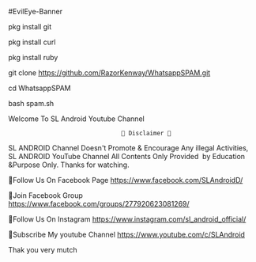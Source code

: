 #EvilEye-Banner


pkg install git



pkg install curl

pkg install ruby

git clone https://github.com/RazorKenway/WhatsappSPAM.git

cd WhatsappSPAM 

bash spam.sh

Welcome To SL Android Youtube Channel

                                    💢 Disclaimer 💢

SL ANDROID  Channel Doesn't Promote & Encourage Any illegal Activities, 
SL ANDROID YouTube Channel All Contents Only Provided  by Education &Purpose Only. 
Thanks for watching.



📛Follow Us On Facebook Page 
    https://www.facebook.com/SLAndroidD/
    
 
📛Join Facebook Group
    https://www.facebook.com/groups/277920623081269/
    

📛Follow Us On Instagram 
    https://www.instagram.com/sl_android_official/
    

📛Subscribe My youtube Channel
    https://www.youtube.com/c/SLAndroid



Thak you very mutch
